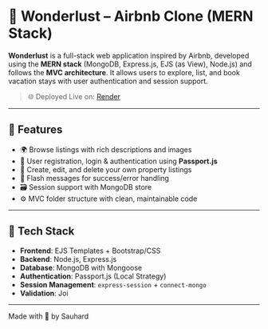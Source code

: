 # 🏡 Wonderlust – Airbnb Clone (MERN Stack)

**Wonderlust** is a full-stack web application inspired by Airbnb, developed using the **MERN stack** (MongoDB, Express.js, EJS (as View), Node.js) and follows the **MVC architecture**. It allows users to explore, list, and book vacation stays with user authentication and session support.

> 🌐 Deployed Live on: [Render](https://web-dev-wonderlust.onrender.com/listings)  


---

## 📌 Features

- 🌍 Browse listings with rich descriptions and images
- 🔐 User registration, login & authentication using **Passport.js**
- 🧳 Create, edit, and delete your own property listings
- 📝 Flash messages for success/error handling
- 🗃 Session support with MongoDB store
- ⚙️ MVC folder structure with clean, maintainable code

---

## 🚀 Tech Stack

- **Frontend**: EJS Templates + Bootstrap/CSS
- **Backend**: Node.js, Express.js
- **Database**: MongoDB with Mongoose
- **Authentication**: Passport.js (Local Strategy)
- **Session Management**: `express-session` + `connect-mongo`
- **Validation**: Joi

---
Made with 💙 by Sauhard


